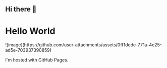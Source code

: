 ## Hi there 👋

<!--
**Zapalnychka/Zapalnychka** is a ✨ _special_ ✨ repository because its `README.md` (this file) appears on your GitHub profile.

Here are some ideas to get you started:

- 🔭 I’m currently working on ...
- 🌱 I’m currently learning ...
- 👯 I’m looking to collaborate on ...
- 🤔 I’m looking for help with ...
- 💬 Ask me about ...
- 📫 How to reach me: ...
- 😄 Pronouns: ...
- ⚡ Fun fact: ...
-->
<!DOCTYPE html>
<html>
<body>
<h1>Hello World</h1>
![image](https://github.com/user-attachments/assets/0ff1dede-771a-4e25-ad5e-703937390859)




  
<p>I'm hosted with GitHub Pages.</p>
</body>
</html>
